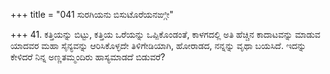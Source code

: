 +++
title = "041 ಸುರಗಿಯನು ಬಿಸುಟೊರೆಯನಙ್ಗೀ"

+++
41. ಕತ್ತಿಯನ್ನು ಬಿಟ್ಟು, ಕತ್ತಿಯ  ಒರೆಯನ್ನು ಒಪ್ಪಿಕೊಂಡಂತೆ, ಕಾಳಗದಲ್ಲಿ ಅತಿ ಹೆಚ್ಚಿನ ಕಾದಾಟವನ್ನು ಮಾಡುವ ಯಾದವರ ಮಹಾ ಸೈನ್ಯವನ್ನು ಆರಿಸಿಕೊಳ್ಳದೇ ತಿಳಿಗೇಡಿಯಾಗಿ, ಹೋರಾಡದ, ನನ್ನನ್ನು ವೃಥಾ ಬಯಸಿದೆ. ಇದನ್ನು ಕೇಳಿದರೆ ನಿನ್ನ ಅಣ್ಣತಮ್ಮಂದಿರು ಹಾಸ್ಯಮಾಡದೆ ಬಿಡುವರೆ?